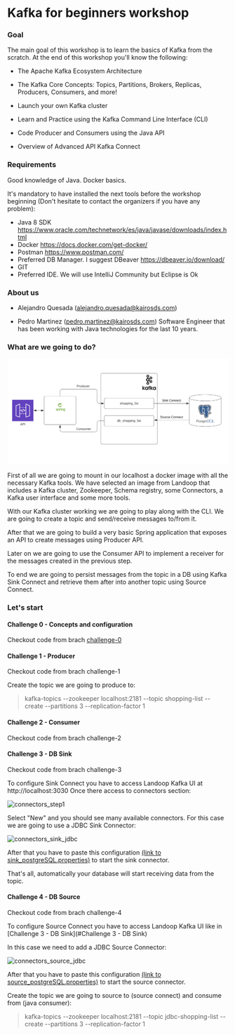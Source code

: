 # Kafka for beginners workshop

### Goal

The main goal of this workshop is to learn the basics of Kafka from the scratch. At the end of this workshop you'll know the following:

* The  Apache Kafka Ecosystem Architecture

* The Kafka Core Concepts: Topics, Partitions, Brokers, Replicas, Producers, Consumers, and more!

* Launch your own Kafka cluster

* Learn and Practice using the Kafka Command Line Interface (CLI)

* Code Producer and Consumers using the Java API 

* Overview of Advanced API Kafka Connect

### Requirements

Good knowledge of Java. Docker basics.

It's mandatory to have installed the next tools before the workshop beginning (Don't hesitate to contact the organizers if you have any problem):

* Java 8 SDK https://www.oracle.com/technetwork/es/java/javase/downloads/index.html
* Docker https://docs.docker.com/get-docker/
* Postman https://www.postman.com/
* Preferred DB Manager. I suggest DBeaver https://dbeaver.io/download/
* GIT
* Preferred IDE. We will use IntelliJ Community but Eclipse is Ok

### About us

* Alejandro Quesada (alejandro.quesada@kairosds.com) 

* Pedro Martinez (pedro.martinez@kairosds.com) Software Engineer that has been working with Java technologies for the last 10 years.

### What are we going to do?

![workshop_structure](workshop_structure.png?raw=true "Workshop Structure") 

First of all we are going to mount in our localhost a docker image with all the necessary Kafka tools. We have selected an image from Landoop that includes a Kafka cluster, Zookeeper, Schema registry, some Connectors, a Kafka user interface and some more tools.

With our Kafka cluster working we are going to play along with the CLI. We are going to create a topic and send/receive messages to/from it.

After that we are going to build a very basic Spring application that exposes an API to create messages using Producer API.

Later on we are going to use the Consumer API to implement a receiver for the messages created in the previous step.

To end we are going to persist messages from the topic in a DB using Kafka Sink Connect and retrieve them after into another topic using Source Connect.


### Let's start
#### Challenge 0 - Concepts and configuration

Checkout code from brach [challenge-0](https://github.com/pmcabrales/kafka-workshop/blob/challenge-0/README.md)

#### Challenge 1 - Producer

Checkout code from brach challenge-1


Create the topic we are going to produce to:
> kafka-topics --zookeeper localhost:2181 --topic shopping-list --create --partitions 3 --replication-factor 1
  



#### Challenge 2 - Consumer

Checkout code from brach challenge-2




#### Challenge 3 - DB Sink

Checkout code from brach challenge-3

To configure Sink Connect you have to access Landoop Kafka UI at http://localhost:3030
Once there access to connectors section:

![connectors_step1](images/connectors_step1.png?raw=true "PoC Structure") 

Select "New" and you should see many available connectors. For this case we are going to use a JDBC Sink Connector:

![connectors_sink_jdbc](images/connectors_sink_jdbc.png?raw=true "PoC Structure") 

After that you have to paste this configuration [(link to sink_postgreSQL.properties)](connect/sink_postgreSQL.properties) to start the sink connector.

That's all, automatically your database will start receiving data from the topic.

#### Challenge 4 - DB Source

Checkout code from brach challenge-4

To configure Source Connect you have to access Landoop Kafka UI like in [Challenge 3 - DB Sink](#Challenge 3 - DB Sink)

In this case we need to add a JDBC Source Connector:

![connectors_source_jdbc](images/connectors_source_jdbc.png?raw=true "PoC Structure") 

After that you have to paste this configuration [ (link to source_postgreSQL.properties)](connect/source_postgreSQL.properties) to start the source connector.


Create the topic we are going to source to (source connect) and consume from (java consumer):
> kafka-topics --zookeeper localhost:2181 --topic jdbc-shopping-list --create --partitions 3 --replication-factor 1
